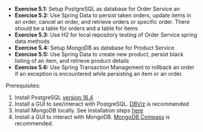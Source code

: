 * **Exercise 5.1:** Setup PostgreSQL as database for Order Service an
* **Exercise 5.2:** Use Spring Data to persist taken orders, update items in an order, cancel an order, and retrieve orders or specific order. There should be a table for orders and a table for items
* **Exercise 5.3:** Use H2 for local repository testing of Order Service spring data methods
* **Exercise 5.4:** Setup MongoDB as database for Product Service
* **Exercise 5.5:** Use Spring Data to create new product, persist black listing of an item, and retrieve product details
* **Exercise 5.6:** Use Spring Transaction Management to rollback an order if an exception is encountered while persisting an item or an order.

Prerequisites:

1. Install PostgreSQL [version 16.4](https://www.enterprisedb.com/downloads/postgres-postgresql-downloads)
2. Install a GUI to see/interact with PostgreSQL. [DBViz](https://www.dbvis.com/download/) is recommended
3. Install MongoDB locally. See installation steps [here](https://treehouse.github.io/installation-guides/mac/mongo-mac.html)
4. Install a GUI to interact with MongoDB. [MongoDB Compass](https://www.mongodb.com/docs/compass/current/install/) is recommended.
